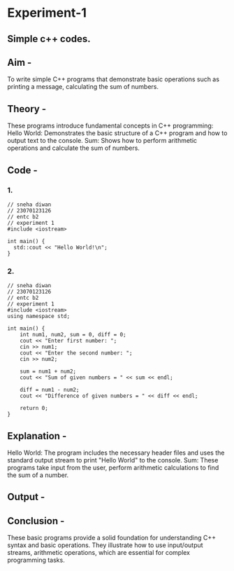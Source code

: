 # Experiment-1
## Simple c++ codes.
## Aim - 
To write simple C++ programs that demonstrate basic operations such as 
printing a message, calculating the sum of numbers.

## Theory - 
These programs introduce fundamental concepts in C++ programming:
Hello World: Demonstrates the basic structure of a C++ program and how to output text to the console.
Sum: Shows how to perform arithmetic operations and calculate the sum of numbers.

## Code - 
### 1. 
```
// sneha diwan
// 23070123126
// entc b2 
// experiment 1 
#include <iostream>

int main() {
  std::cout << "Hello World!\n";
}
```

### 2.
```
// sneha diwan
// 23070123126
// entc b2 
// experiment 1 
#include <iostream>
using namespace std;

int main() {
    int num1, num2, sum = 0, diff = 0;
    cout << "Enter first number: ";
    cin >> num1;
    cout << "Enter the second number: ";
    cin >> num2;

    sum = num1 + num2;
    cout << "Sum of given numbers = " << sum << endl;

    diff = num1 - num2;
    cout << "Difference of given numbers = " << diff << endl;

    return 0;
}
```

## Explanation - 
Hello World: The program includes the necessary header files and uses the standard output stream to print "Hello World" to the console.
Sum: These programs take input from the user, perform arithmetic calculations to find the sum of a number.

## Output -



## Conclusion -
These basic programs provide a solid foundation for understanding C++ syntax and basic operations. 
They illustrate how to use input/output streams, arithmetic operations, which are essential for complex programming tasks.
